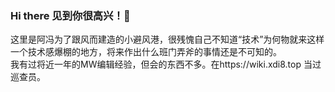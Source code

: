 ### Hi there 见到你很高兴！👋

这里是阿冯为了跟风而建造的小避风港，很残愧自己不知道“技术”为何物就来这样一个技术感爆棚的地方，将来作出什么班门弄斧的事情还是不可知的。<br>
我有过将近一年的MW编辑经验，但会的东西不多。在https://wiki.xdi8.top 当过巡查员。
